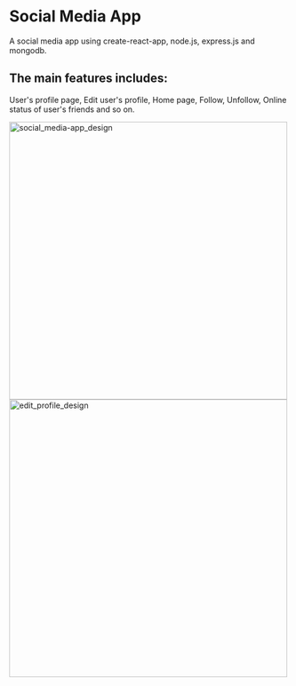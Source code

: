 # Social Media App

A social media app using create-react-app, node.js, express.js and mongodb. 

## The main features includes:

 User's profile page,
 Edit user's profile,
 Home page, 
 Follow, 
 Unfollow, 
 Online status of user's friends and so on.

<img width="500" alt="social_media-app_design" src="https://user-images.githubusercontent.com/71869793/174250837-c0353f86-1420-4292-aee9-02bb148eb2a6.png"> <img width="500" alt="edit_profile_design" src="https://user-images.githubusercontent.com/71869793/174250870-82966f0e-3a33-4963-aad9-c9e308efb753.png">


